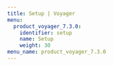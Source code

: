 ```yaml
---
title: Setup | Voyager
menu:
  product_voyager_7.3.0:
    identifier: setup
    name: Setup
    weight: 30
menu_name: product_voyager_7.3.0
---
```

